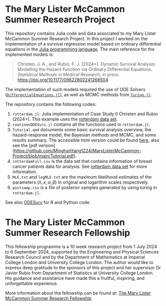 # The Mary Lister McCammon Summer Research Project

This repository contains Julia code and data associated to my Mary Lister McCammon Summer Research Project. In this project I worked on the implementation of a survival regression model based on ordinary differential equations in the [Julia programming language](https://julialang.org/). The main reference for the implemented models is:

> Christen, J. A., and Rubio, F. J. (2024+). Dynamic Survival Analysis: Modelling the Hazard Function via Ordinary Differential Equations. *Statistical Methods in Medical Research*, in press. https://doi.org/10.1177/09622802241268504

The implementation of such models required the use of ODE Solvers ([`DifferentialEquations.jl`](https://docs.sciml.ai/DiffEqDocs/stable/)), as well as MCMC methods from [`Turing.jl`](https://github.com/TuringLang/Turing.jl).

The repository contains the following codes:

1. `rotterdam.jl`: Julia implementation of Case Study II Christen and Rubio (2024+). This example uses the [rotterdam data set](https://rdrr.io/cran/survival/man/rotterdam.html).
2. `routinesODESurv.jl` contains all the functions used in `rotterdam.jl`.
3. `Tutorial.qmd` documents some basic survival analysis overview, the hazard-response model, the Bayesian methods and MCMC, and some results summary. The accessible html version could be found [here](https://htmlpreview.github.io/?https://github.com/MinghanYang1224/MaryListerMcCammon-Project/blob/main/Tutorial.html), also see the [pdf version] (https://github.com/MinghanYang1224/MaryListerMcCammon-Project/blob/main/Tutorial.pdf).
4. `rotterdamFull.csv` is the data set that contains information of breast cancer patients data for analysis. See [rotterdam data set](https://rdrr.io/cran/survival/man/rotterdam.html) for more information.
5. `MLE.txt` and `logMLE.txt` are the maximum likelihood estimates of the parameters ($\lambda, \kappa, \alpha, \beta$) in original and logarithm scales respectively.
6. `postsamp.csv` is a file of posterior samples generated by using turing in `rotterdam.jl`.

See also [ODESurv](https://github.com/FJRubio67/ODESurv) for R and Python code.

# The Mary Lister McCammon Summer Research Fellowship

This fellowship programme is a 10 week research project from 1 July 2024 to 6 September 2024, supported by the Engineering and Physical Sciences Research Council and by the Department of Mathematics at Imperial College London and University College London. The author would like to express deep gratitude to the sponsors of this project and her supervisor Dr Javier Rubio from Department of Statistics at University College London. His guidance and assistance have made this a fruitful, inspiring, and unforgettable experience.

More information about the fellowship can be found at: [The Mary Lister McCammon Summer Research Fellowship
](https://www.imperial.ac.uk/mathematics/postgraduate/the-mary-lister-mccammon-summer-research-fellowship/)

